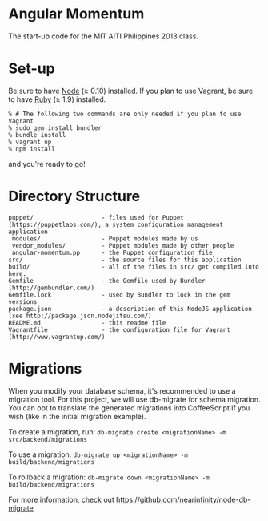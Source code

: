 # Angular Momentum

The start-up code for the MIT AITI Philippines 2013 class.

# Set-up

Be sure to have [Node](http://nodejs.org/) (≥ 0.10) installed. If you plan
to use Vagrant, be sure to have [Ruby](http://www.ruby-lang.org/en/) (≥ 1.9)
installed.

    % # The following two commands are only needed if you plan to use Vagrant
    % sudo gem install bundler
    % bundle install
    % vagrant up
    % npm install

and you're ready to go!

# Directory Structure

    puppet/                   - files used for Puppet (https://puppetlabs.com/), a system configuration management application
     modules/                 - Puppet modules made by us
     vendor_modules/          - Puppet modules made by other people
     angular-momentum.pp      - the Puppet configuration file
    src/                      - the source files for this application
    build/                    - all of the files in src/ get compiled into here.
    Gemfile                   - the Gemfile used by Bundler (http://gembundler.com/)
    Gemfile.lock              - used by Bundler to lock in the gem versions
    package.json              - a description of this NodeJS application (see http://package.json.nodejitsu.com/)
    README.md                 - this readme file
    Vagrantfile               - the configuration file for Vagrant (http://www.vagrantup.com/)

# Migrations

When you modify your database schema, it's recommended to use a migration tool.
For this project, we will use db-migrate for schema migration. You can opt
to translate the generated migrations into CoffeeScript if you wish (like in
the initial migration example).

To create a migration, run:
`db-migrate create <migrationName> -m src/backend/migrations`

To use a migration:
`db-migrate up <migrationName> -m build/backend/migrations`

To rollback a migration:
`db-migrate down <migrationName> -m build/backend/migrations`

For more information, check out https://github.com/nearinfinity/node-db-migrate 

